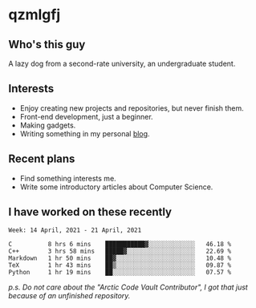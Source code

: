 # qzmlgfj

## Who's this guy

A lazy dog from a second-rate university, an undergraduate student.

## Interests

* Enjoy creating new projects and repositories, but never finish them.
* Front-end development, just a beginner.
* Making gadgets.
* Writing something in my personal [blog](https://qzmlgfj.ml/blog).

## Recent plans

* Find something interests me.
* Write some introductory articles about Computer Science.

<!--
* Try to develop a website for [Anime4KCPP](https://github.com/TianZerL/Anime4KCPP).
* Develop a Markdown renderer which user can customize its css, of course it is GUI-based.~~(If I could finish  it before getting bored)~~
* Work with my [teammates](https://github.com/SWJTU-Lazy-Dogs).
* Find something interests me, as a hobby after finishing my ~~boring~~ homework.
-->

## I have worked on these recently

<!--START_SECTION:waka-->
```text
Week: 14 April, 2021 - 21 April, 2021

C          8 hrs 6 mins    ███████████▓░░░░░░░░░░░░░   46.18 % 
C++        3 hrs 58 mins   █████▓░░░░░░░░░░░░░░░░░░░   22.69 % 
Markdown   1 hr 50 mins    ██▓░░░░░░░░░░░░░░░░░░░░░░   10.48 % 
TeX        1 hr 43 mins    ██▒░░░░░░░░░░░░░░░░░░░░░░   09.87 % 
Python     1 hr 19 mins    ██░░░░░░░░░░░░░░░░░░░░░░░   07.57 % 
```
<!--END_SECTION:waka-->

*p.s.  Do not care about the "Arctic Code Vault Contributor", I got that just because of an unfinished repository.*

<!--
**qzmlgfj/qzmlgfj** is a ✨ _special_ ✨ repository because its `README.md` (this file) appears on your GitHub profile.

Here are some ideas to get you started:

- 🔭 I’m currently working on ...
- 🌱 I’m currently learning ...
- 👯 I’m looking to collaborate on ...
- 🤔 I’m looking for help with ...
- 💬 Ask me about ...
- 📫 How to reach me: ...
- 😄 Pronouns: ...
- ⚡ Fun fact: ...
-->
